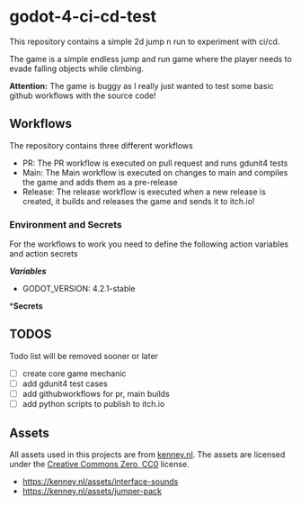 # godot-4-ci-cd-test

This repository contains a simple 2d jump n run to experiment with ci/cd.

The game is a simple endless jump and run game where the player needs to evade falling
objects while climbing.

**Attention:** The game is buggy as I really just wanted to test some basic github workflows with the source code!

## Workflows

The repository contains three different workflows

- PR: The PR workflow is executed on pull request and runs gdunit4 tests
- Main: The Main workflow is executed on changes to main and compiles the game and adds them as a pre-release 
- Release: The release workflow is executed when a new release is created, it builds and releases the game and sends it to itch.io!

### Environment and Secrets

For the workflows to work you need to define the following action variables and action secrets

***Variables***
- GODOT_VERSION: 4.2.1-stable

***Secrets**


## TODOS

Todo list will be removed sooner or later
- [ ] create core game mechanic
- [ ] add gdunit4 test cases
- [ ] add githubworkflows for pr, main builds 
- [ ] add python scripts to publish to itch.io

## Assets

All assets used in this projects are from [kenney.nl](https://kenney.nl/).
The assets are licensed under the [Creative Commons Zero, CC0](http://creativecommons.org/publicdomain/zero/1.0/) license.

- https://kenney.nl/assets/interface-sounds
- https://kenney.nl/assets/jumper-pack
